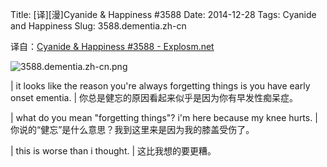 Title: [译][漫]Cyanide & Happiness #3588
Date: 2014-12-28
Tags: Cyanide and Happiness
Slug: 3588.dementia.zh-cn

译自：[Cyanide & Happiness #3588 - Explosm.net](http://explosm.net/comics/3588/)


![3588.dementia.zh-cn.png](/static/images/comics/3588.dementia.zh-cn.png)


| it looks like the reason you're always forgetting things is you have early onset ementia.
| 你总是健忘的原因看起来似乎是因为你有早发性痴呆症。

| what do you mean "forgetting things"? i'm here because my knee hurts.
| 你说的“健忘”是什么意思？我到这里来是因为我的膝盖受伤了。

| this is worse than i thought.
| 这比我想的要更糟。